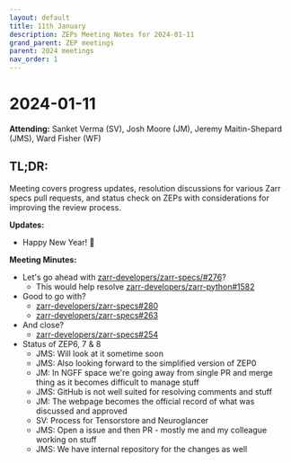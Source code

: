 ```yaml
---
layout: default
title: 11th January
description: ZEPs Meeting Notes for 2024-01-11
grand_parent: ZEP meetings
parent: 2024 meetings
nav_order: 1
---
```


# 2024-01-11

**Attending:** Sanket Verma (SV), Josh Moore (JM), Jeremy Maitin-Shepard (JMS), Ward Fisher (WF)

## TL;DR:

Meeting covers progress updates, resolution discussions for various Zarr specs pull requests, and status check on ZEPs with considerations for improving the review process.

**Updates:**

- Happy New Year! 🥂

**Meeting Minutes:**

- Let's go ahead with [zarr-developers/zarr-specs/#276](https://github.com/zarr-developers/zarr-specs/pull/276)?
    - This would help resolve [zarr-developers/zarr-python#1582](https://github.com/zarr-developers/zarr-python/pull/1582)
- Good to go with? 
    - [zarr-developers/zarr-specs#280](https://github.com/zarr-developers/zarr-specs/pull/280)
    - [zarr-developers/zarr-specs#263](https://github.com/zarr-developers/zarr-specs/pull/263)
- And close?
    - [zarr-developers/zarr-specs#254](https://github.com/zarr-developers/zarr-specs/issues/254)
- Status of ZEP6, 7 & 8
    - JMS: Will look at it sometime soon 
    - JMS: Also looking forward to the simplified version of ZEP0
    - JM: In NGFF space we're going away from single PR and merge thing as it becomes difficult to manage stuff
    - JMS: GitHub is not well suited for resolving comments and stuff
    - JM: The webpage becomes the official record of what was discussed and approved
    - SV: Process for Tensorstore and Neuroglancer
    - JMS: Open a issue and then PR - mostly me and my colleague working on stuff
    - JMS: We have internal repository for the changes as well
